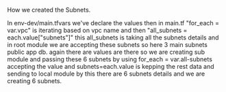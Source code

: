 How we created the Subnets.

In env-dev/main.tfvars we've declare the values then in main.tf  "for_each = var.vpc" is iterating based on vpc name and then "all_subnets = each.value["subnets"]" this all_subnets is taking all the subnets details and in root module we are accepting these subnets so here 3 main subnets public app db. again there are values are there so we are creating sub module and passing these 6 subnets by using for_each = var.all-subnets accepting the value and subnets=each.value is kepping the rest data and sending to local module by this there are 6 subnets details and we are creating 6 subnets.